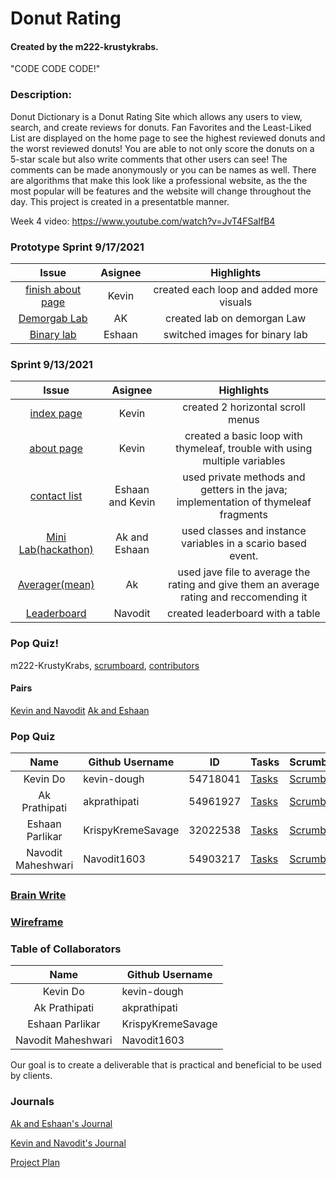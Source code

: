 # Donut Rating 
#### Created by the m222-krustykrabs.

"CODE CODE CODE!"

### Description:
Donut Dictionary is a Donut Rating Site which allows any users to view, search, and create reviews for donuts. Fan Favorites and the Least-Liked List are displayed on the home page to see the highest reviewed donuts and the worst reviewed donuts! You are able to not only score the donuts on a 5-star scale but also write comments that other users can see! The comments can be made anonymously or you can be names as well. There are algorithms that make this look like a professional website, as the the most popular will be features and the website will change throughout the day. This project is created in a presentatble manner. 

Week 4 video: https://www.youtube.com/watch?v=JvT4FSaIfB4 
### Prototype Sprint 9/17/2021
|Issue|Asignee|Highlights|
|:----:|:----:|:----:|
|[finish about page](https://github.com/Navodit1603/m222-KrustyKrabs/issues/20)|Kevin|created each loop and added more visuals|
|[Demorgab Lab ](https://github.com/Navodit1603/m222-KrustyKrabs/issues/21)|AK|created lab on demorgan Law|
|[Binary lab](https://github.com/Navodit1603/m222-KrustyKrabs/issues/23)|Eshaan|switched images for binary lab|


### Sprint 9/13/2021
|Issue|Asignee|Highlights|
|:----:|:----:|:----:|
|[index page](https://github.com/Navodit1603/m222-KrustyKrabs/issues/13)|Kevin|created 2 horizontal scroll menus|
|[about page](https://github.com/Navodit1603/m222-KrustyKrabs/issues/14)|Kevin|created a basic loop with thymeleaf, trouble with using multiple variables|
|[contact list](https://github.com/Navodit1603/m222-KrustyKrabs/issues/16)|Eshaan and Kevin|used private methods and getters in the java; implementation of thymeleaf fragments|
|[Mini Lab(hackathon)](https://github.com/Navodit1603/m222-KrustyKrabs/issues/18)|Ak and Eshaan|used classes and instance variables in a scario based event.|
|[Averager(mean)](https://github.com/Navodit1603/m222-KrustyKrabs/issues/15)|Ak|used jave file to average the rating and give them an average rating and reccomending it|
|[Leaderboard](https://github.com/Navodit1603/m222-KrustyKrabs/issues/17)|Navodit|created leaderboard with a table|

### Pop Quiz!
m222-KrustyKrabs, [scrumboard](https://github.com/Navodit1603/m222-KrustyKrabs/projects/1), [contributors](https://github.com/Navodit1603/m222-KrustyKrabs/graphs/contributors)

#### Pairs
[Kevin and Navodit](https://docs.google.com/document/d/1BFBWGY9vj-E2K7aB7S8AUBSUFzykGWVdO7xCJWG-ou0/edit)
[Ak and Eshaan](https://docs.google.com/document/d/1_00m8_Ps-8xa50mRHRDDZVe1lTe19DJE-vb_fP_6JeY/edit)



### Pop Quiz
|        Name        | Github Username   |ID                 |Tasks |Scrumboard |Commits |Profile |
|:------------------:|-------------------|-------------------|------|-----------|--------|--------|
| Kevin Do           | kevin-dough       |54718041| [Tasks](https://github.com/Navodit1603/m222-KrustyKrabs/issues/assigned/kevin-dough)|[Scrumboard](https://github.com/Navodit1603/m222-KrustyKrabs/projects/1?card_filter_query=assignee%3Akevin-dough)|[commits](https://github.com/Navodit1603/m222-KrustyKrabs/commits?author=kevin-dough)|[profile](https://github.com/kevin-dough)|
| Ak Prathipati      | akprathipati      |54961927|[Tasks](https://github.com/Navodit1603/m222-KrustyKrabs/issues/assigned/akprathipati)|[Scrumboard](https://github.com/Navodit1603/m222-KrustyKrabs/projects/1?card_filter_query=assignee%3Aakprathipati)|[commits](https://github.com/Navodit1603/m222-KrustyKrabs/commits?author=akprathipati)|[profile](https://github.com/akprathipati)|
| Eshaan Parlikar    | KrispyKremeSavage |32022538|[Tasks](https://github.com/Navodit1603/m222-KrustyKrabs/issues/assigned/KrispyKremeSavage)|[Scrumboard](https://github.com/Navodit1603/m222-KrustyKrabs/projects/1?card_filter_query=assignee%3AKrispyKremeSavage)|[commits](https://github.com/Navodit1603/m222-KrustyKrabs/commits?author=KrispyKremeSavage)|[profile](https://github.com/KrispyKremeSavage)|
| Navodit Maheshwari | Navodit1603|54903217|[Tasks](https://github.com/Navodit1603/m222-KrustyKrabs/issues/assigned/Navodit1603)|[Scrumboard](https://github.com/Navodit1603/m222-KrustyKrabs/projects/1?card_filter_query=assignee%3ANavodit1603)|[commits](https://github.com/Navodit1603/m222-KrustyKrabs/commits?author=Navodit1603)|[profile](https://github.com/Navodit1603)|




### [Brain Write](https://docs.google.com/document/d/14fl5IbjiwnolH_P-Ar1aMBShLUp5B-C5qtU6SHZzows/edit#bookmark=id.hy068ml7j0yc)

### [Wireframe](https://docs.google.com/presentation/d/1F2H328ZCYhyjzBX2WUQdiGw8LLIWjOHupeIna6I-y7w/edit?usp=sharing)

### Table of Collaborators
|        Name        | Github Username   |
|:------------------:|-------------------|
| Kevin Do           | kevin-dough       |
| Ak Prathipati      | akprathipati      |
| Eshaan Parlikar    | KrispyKremeSavage |
| Navodit Maheshwari | Navodit1603      |

Our goal is to create a deliverable that is practical and beneficial to be used by clients.

### Journals
[Ak and Eshaan's Journal](https://docs.google.com/document/d/1_00m8_Ps-8xa50mRHRDDZVe1lTe19DJE-vb_fP_6JeY/edit?usp=sharing) 

[Kevin and Navodit's Journal](https://docs.google.com/document/d/1BFBWGY9vj-E2K7aB7S8AUBSUFzykGWVdO7xCJWG-ou0/edit?usp=sharing) 

[Project Plan](https://docs.google.com/document/d/14fl5IbjiwnolH_P-Ar1aMBShLUp5B-C5qtU6SHZzows/edit)
